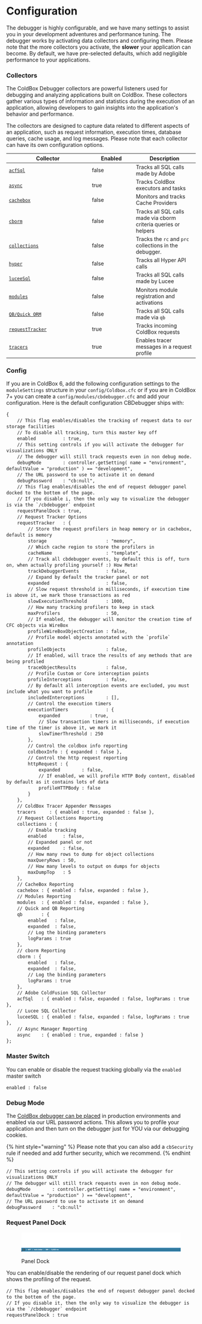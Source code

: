 # Configuration

The debugger is highly configurable, and we have many settings to assist you in your development adventures and performance tuning.  The debugger works by activating data collectors and configuring them.  Please note that the more collectors you activate, the **slower** your application can become. By default, we have pre-selected defaults, which add negligible performance to your applications.

### Collectors

The ColdBox Debugger collectors are powerful listeners used for debugging and analyzing applications built on ColdBox. These collectors gather various types of information and statistics during the execution of an application, allowing developers to gain insights into the application's behavior and performance.

The collectors are designed to capture data related to different aspects of an application, such as request information, execution times, database queries, cache usage, and log messages.  Please note that each collector can have its own configuration options.

<table><thead><tr><th width="207">Collector</th><th width="103" data-type="checkbox">Enabled</th><th>Description</th></tr></thead><tbody><tr><td><a href="../collectors/adobe-sql.md"><code>acfSql</code></a></td><td>false</td><td>Tracks all SQL calls made by Adobe</td></tr><tr><td><a href="../collectors/async.md"><code>async</code></a></td><td>true</td><td>Tracks ColdBox executors and tasks</td></tr><tr><td><a href="../collectors/cachebox.md"><code>cachebox</code></a></td><td>false</td><td>Monitors and tracks Cache Providers</td></tr><tr><td><a href="../collectors/cborm.md"><code>cborm</code></a></td><td>false</td><td>Tracks all SQL calls made via cborm criteria queries or helpers</td></tr><tr><td><a href="../collectors/collections.md"><code>collections</code></a></td><td>false</td><td>Tracks the <code>rc</code> and <code>prc</code> collections in the debugger.</td></tr><tr><td><a href="../collectors/hyper-http-collector.md"><code>hyper</code></a></td><td>false</td><td>Tracks all Hyper API calls</td></tr><tr><td><a href="../collectors/lucee-sql.md"><code>luceeSql</code></a></td><td>false</td><td>Tracks all SQL calls made by Lucee</td></tr><tr><td><a href="../collectors/coldbox-modules.md"><code>modules</code></a></td><td>false</td><td>Monitors module registration and activations</td></tr><tr><td><a href="../collectors/qb-quick.md"><code>QB/Quick ORM</code></a></td><td>false</td><td>Tracks all SQL calls made via <code>qb</code></td></tr><tr><td><a href="request-tracker.md"><code>requestTracker</code></a></td><td>true</td><td>Tracks incoming ColdBox requests</td></tr><tr><td><a href="../collectors/tracers.md"><code>tracers</code></a></td><td>true</td><td>Enables tracer messages in a request profile</td></tr></tbody></table>

### Config

If you are in ColdBox 6, add the following configuration settings to the `moduleSettings` structure in your `config/Coldbox.cfc` or if you are in ColdBox 7+ you can create a `config/modules/cbdebugger.cfc` and add your configuration.  Here is the default configuration CBDebugger ships with:

```cfscript
{
	// This flag enables/disables the tracking of request data to our storage facilities
	// To disable all tracking, turn this master key off
	enabled          : true,
	// This setting controls if you will activate the debugger for visualizations ONLY
	// The debugger will still track requests even in non debug mode.
	debugMode        : controller.getSetting( name = "environment", defaultValue = "production" ) == "development",
	// The URL password to use to activate it on demand
	debugPassword    : "cb:null",
	// This flag enables/disables the end of request debugger panel docked to the bottem of the page.
	// If you disable i, then the only way to visualize the debugger is via the `/cbdebugger` endpoint
	requestPanelDock : true,
	// Request Tracker Options
	requestTracker   : {
		// Store the request profilers in heap memory or in cachebox, default is memory
		storage                      : "memory",
		// Which cache region to store the profilers in
		cacheName                    : "template",
		// Track all cbdebugger events, by default this is off, turn on, when actually profiling yourself :) How Meta!
		trackDebuggerEvents          : false,
		// Expand by default the tracker panel or not
		expanded                     : false,
		// Slow request threshold in milliseconds, if execution time is above it, we mark those transactions as red
		slowExecutionThreshold       : 1000,
		// How many tracking profilers to keep in stack
		maxProfilers                 : 50,
		// If enabled, the debugger will monitor the creation time of CFC objects via WireBox
		profileWireBoxObjectCreation : false,
		// Profile model objects annotated with the `profile` annotation
		profileObjects               : false,
		// If enabled, will trace the results of any methods that are being profiled
		traceObjectResults           : false,
		// Profile Custom or Core interception points
		profileInterceptions         : false,
		// By default all interception events are excluded, you must include what you want to profile
		includedInterceptions        : [],
		// Control the execution timers
		executionTimers              : {
			expanded           : true,
			// Slow transaction timers in milliseconds, if execution time of the timer is above it, we mark it
			slowTimerThreshold : 250
		},
		// Control the coldbox info reporting
		coldboxInfo : { expanded : false },
		// Control the http request reporting
		httpRequest : {
			expanded        : false,
			// If enabled, we will profile HTTP Body content, disabled by default as it contains lots of data
			profileHTTPBody : false
		}
	},
	// ColdBox Tracer Appender Messages
	tracers     : { enabled : true, expanded : false },
	// Request Collections Reporting
	collections : {
		// Enable tracking
		enabled      : false,
		// Expanded panel or not
		expanded     : false,
		// How many rows to dump for object collections
		maxQueryRows : 50,
		// How many levels to output on dumps for objects
		maxDumpTop   : 5
	},
	// CacheBox Reporting
	cachebox : { enabled : false, expanded : false },
	// Modules Reporting
	modules  : { enabled : false, expanded : false },
	// Quick and QB Reporting
	qb       : {
		enabled   : false,
		expanded  : false,
		// Log the binding parameters
		logParams : true
	},
	// cborm Reporting
	cborm : {
		enabled   : false,
		expanded  : false,
		// Log the binding parameters
		logParams : true
	},
	// Adobe ColdFusion SQL Collector
	acfSql   : { enabled : false, expanded : false, logParams : true },
	// Lucee SQL Collector
	luceeSQL : { enabled : false, expanded : false, logParams : true },
	// Async Manager Reporting
	async    : { enabled : true, expanded : false }
};
```

### Master Switch

You can enable or disable the request tracking globally via the `enabled` master switch

```
enabled : false
```

### Debug Mode

The [ColdBox debugger can be placed](configuration.md#debug-mode) in production environments and enabled via our URL password actions.  This allows you to profile your application and then turn on the debugger just for YOU via our debugging cookies.

{% hint style="warning" %}
Please note that you can also add a `cbSecurity` rule if needed and add further security, which we recommend.
{% endhint %}

```cfscript
// This setting controls if you will activate the debugger for visualizations ONLY
// The debugger will still track requests even in non debug mode.
debugMode        : controller.getSetting( name = "environment", defaultValue = "production" ) == "development",
// The URL password to use to activate it on demand
debugPassword    : "cb:null"
```

### Request Panel Dock

<figure><img src="../.gitbook/assets/image (7).png" alt=""><figcaption><p>Panel Dock</p></figcaption></figure>

You can enable/disable the rendering of our request panel dock which shows the profiling of the request.

```cfscript
// This flag enables/disables the end of request debugger panel docked to the bottem of the page.
// If you disable it, then the only way to visualize the debugger is via the `/cbdebugger` endpoint
requestPanelDock : true
```
